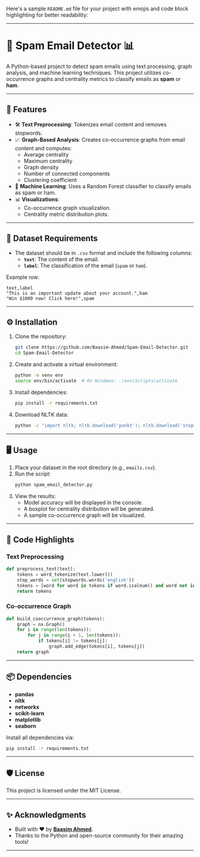 Here's a sample `README.md` file for your project with emojis and code block highlighting for better readability:

---

# 📧 Spam Email Detector 📊

A Python-based project to detect spam emails using text processing, graph analysis, and machine learning techniques. This project utilizes co-occurrence graphs and centrality metrics to classify emails as **spam** or **ham**.

---

## 🚀 Features

- 🛠️ **Text Preprocessing**: Tokenizes email content and removes stopwords.
- 📈 **Graph-Based Analysis**: Creates co-occurrence graphs from email content and computes:
  - Average centrality
  - Maximum centrality
  - Graph density
  - Number of connected components
  - Clustering coefficient
- 🤖 **Machine Learning**: Uses a Random Forest classifier to classify emails as spam or ham.
- 📊 **Visualizations**:
  - Co-occurrence graph visualization.
  - Centrality metric distribution plots.

---

## 📂 Dataset Requirements

- The dataset should be in `.csv` format and include the following columns:
  - **`text`**: The content of the email.
  - **`label`**: The classification of the email (`spam` or `ham`).

Example row:
```csv
text,label
"This is an important update about your account.",ham
"Win $1000 now! Click here!",spam
```

---

## ⚙️ Installation

1. Clone the repository:
   ```bash
   git clone https://github.com/Baasim-Ahmed/Spam-Email-Detector.git
   cd Spam-Email-Detector
   ```

2. Create and activate a virtual environment:
   ```bash
   python -m venv env
   source env/bin/activate  # On Windows: .\env\Scripts\activate
   ```

3. Install dependencies:
   ```bash
   pip install -r requirements.txt
   ```

4. Download NLTK data:
   ```bash
   python -c "import nltk; nltk.download('punkt'); nltk.download('stopwords')"
   ```

---

## 🖥️ Usage

1. Place your dataset in the root directory (e.g., `emails.csv`).
2. Run the script:
   ```bash
   python spam_email_detector.py
   ```
3. View the results:
   - Model accuracy will be displayed in the console.
   - A boxplot for centrality distribution will be generated.
   - A sample co-occurrence graph will be visualized.

---

## 📝 Code Highlights

### Text Preprocessing
```python
def preprocess_text(text):
    tokens = word_tokenize(text.lower())
    stop_words = set(stopwords.words('english'))
    tokens = [word for word in tokens if word.isalnum() and word not in stop_words]
    return tokens
```

### Co-occurrence Graph
```python
def build_cooccurrence_graph(tokens):
    graph = nx.Graph()
    for i in range(len(tokens)):
        for j in range(i + 1, len(tokens)):
            if tokens[i] != tokens[j]:
                graph.add_edge(tokens[i], tokens[j])
    return graph
```

---


## 📦 Dependencies

- **pandas**
- **nltk**
- **networkx**
- **scikit-learn**
- **matplotlib**
- **seaborn**

Install all dependencies via:
```bash
pip install -r requirements.txt
```

---

## 🛡️ License

This project is licensed under the MIT License.

---

## ✨ Acknowledgments

- Built with ❤️ by **[Baasim Ahmed](https://github.com/Baasim-Ahmed)**.
- Thanks to the Python and open-source community for their amazing tools!

---

